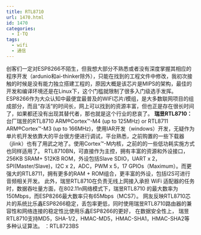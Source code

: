 ```yaml
---
title: RTL8710
url: 1470.html
id: 1470
categories:
  - I·TQ
tags:
  - wifi
  - 通信
---
```


创客们一定对ESP8266不陌生，但我想大部分不熟悉或者没有深度掌握其相应的程序开发（ardunio和ai-thinker除外），只能在找到的工程文件中修改，我初次接触的时候是没有能力独立搭建工程的，原因大概是该芯片是MIPS的架构，最佳的开发和编译环境还是在Linux下，这个门槛就限制了很多入门级选手发挥。 ESP8266作为大众认知中最便宜最普及的WIFI芯片/模组，是大多数联网项目的组成部分，而且“存活”的时间长，网上可以找到的资源丰富，但也正是存在很长时间了，如果都还没有出现其替代者，那也就是这个行业的悲哀了。 **瑞昱RTL8710：** 台厂瑞昱的RTL8710 ARM®Cortex™-M4 (up to 125MHz) or RTL8711 ARM®Cortex™-M3 (up to 166MHz)，使用IAR开发（windows）开发，无疑作为单片机开发依靠大的平台很方便进行调试，平台熟悉，之前购置的一些下载器（jlink）也有了用武之地了。使用Cortex™-M内核，之前的的一些低功耗实施方式也同样适用了。 RTL8710BN，可直接作为主控，拥有丰富的资源和外设接口，256KB SRAM+ 512KB ROM，外设包括Slave SDIO，UART x 2，SPI(Master/Slave)，I2C x 2，ADC，PWM x 5，17 GPIOs（Maximum）。而更强大的RTL8711，拥有更多的RAM + ROM组合，更丰富的外设，包括I2S可进行音频相关开发。 此外，瑞昱RTL8710在负责无线上网接入承担 WiFi 适配器的任务时，数据吞吐量方面，在802.11n网络模式下，瑞昱RTL8710 的最大数率为150Mbps，而ESP8266最大数率只有65Mbps（MCS7）。 网友反映RTL8710芯片的系统比乐鑫ESP8266稳定，丢包率更低，同时使用瑞昱RTL8710路由器的兼容性和网络连接的稳定性比使用乐鑫ESP8266的更好， 在数据安全性上， 瑞昱RTL8710支持MD5，SHA-1/2，HMAC-MD5，HMAC-SHA1，HMAC-SHA2等多种认证算法。 ：RTL8723BS
